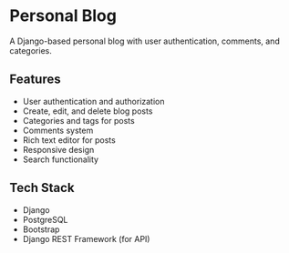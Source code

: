 # Personal Blog

A Django-based personal blog with user authentication, comments, and categories.

## Features
- User authentication and authorization
- Create, edit, and delete blog posts
- Categories and tags for posts
- Comments system
- Rich text editor for posts
- Responsive design
- Search functionality

## Tech Stack
- Django
- PostgreSQL
- Bootstrap
- Django REST Framework (for API) 